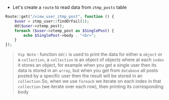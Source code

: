 - Let's create a `route` to read data from `ztmp_posts` table

````php
Route::get("/view_user_ztmp_post", function () {
    $user = ztmp_user::findOrFail(1);
    dd($user->ztemp_post);
    foreach ($user->ztemp_post as $SinglePost) {
        echo $SinglePost->body . "<br>";
    }
});
````

> `Vip Note` : function `dd()` is used to print the data for
> either a `object` or a `collection`, a `collection` is an object of objects
> where at each `index` it stores an object, for example when you get a single user
> then its data is stored in an `array`, but when you get from `database` all posts posted by a specific user
> then the result will be stored in an `collection`
> So, when we use `foreach` we iterate on each index in that `collection`
(we iterate over each row), then printing its corresponding body